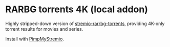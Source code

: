 # RARBG torrents 4K (local addon)
Highly stripped-down version of [stremio-rarrbg-torrents](https://github.com/sleeyax/stremio-rarbg-torrents), providing 4K-only torrent results for movies and series.

Install with [PimpMyStremio](https://github.com/sungshon/PimpMyStremio).
